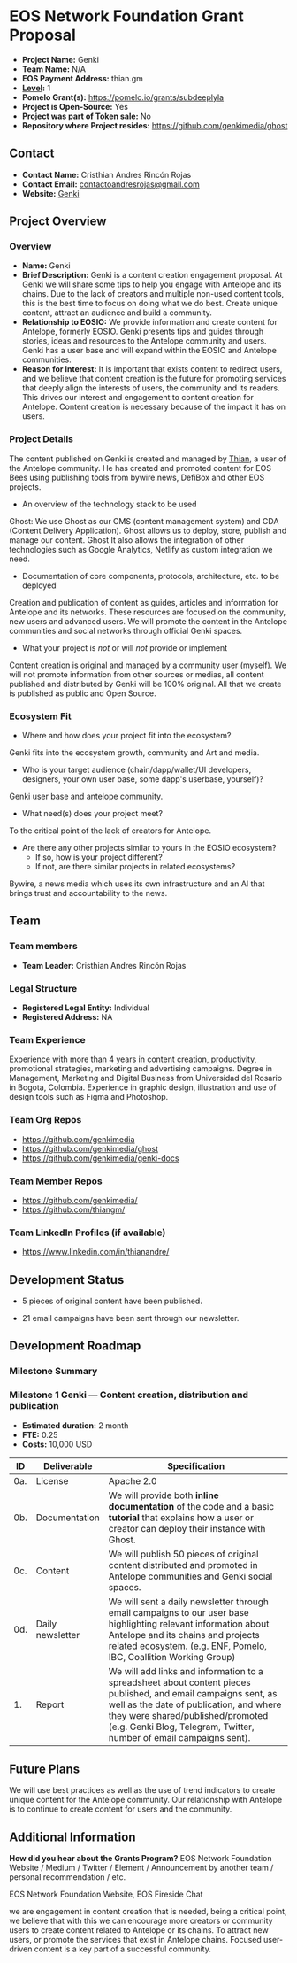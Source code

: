 # EOS Network Foundation Grant Proposal

- **Project Name:** Genki
- **Team Name:** N/A
- **EOS Payment Address:** thian.gm
- **[Level](https://github.com/eosnetworkfoundation/grant-framework#grant-levels):** 1
- **Pomelo Grant(s):** https://pomelo.io/grants/subdeeplyla
- **Project is Open-Source:** Yes
- **Project was part of Token sale:** No
- **Repository where Project resides:** https://github.com/genkimedia/ghost

## Contact

- **Contact Name:** Cristhian Andres Rincón Rojas
- **Contact Email:** contactoandresrojas@gmail.com
- **Website:** [Genki](https://blog.genki.site)

## Project Overview

### Overview


- **Name:** Genki
- **Brief Description:** Genki is a content creation engagement proposal. At Genki we will share some tips to help you engage with Antelope and its chains. Due to the lack of creators and multiple non-used content tools, this is the best time to focus on doing what we do best. Create unique content, attract an audience and build a community.
- **Relationship to EOSIO:** We provide information and create content for Antelope, formerly EOSIO. Genki presents tips and guides through stories, ideas and resources to the Antelope community and users. Genki has a user base and will expand within the EOSIO and Antelope communities.
- **Reason for Interest:** It is important that exists content to redirect users, and we believe that content creation is the future for promoting services that deeply align the interests of users, the community and its readers. This drives our interest and engagement to content creation for Antelope. Content creation is necessary because of the impact it has on users.

### Project Details


The content published on Genki is created and managed by [Thian](https://twitter.com/thianisoneos), a user of the Antelope community. He has created and promoted content for EOS Bees using publishing tools from bywire.news, DefiBox and other EOS projects.
- An overview of the technology stack to be used

Ghost: We use Ghost as our CMS (content management system) and CDA (Content Delivery Application). Ghost allows us to deploy, store, publish and manage our content. Ghost It also allows the integration of other technologies such as Google Analytics, Netlify as custom integration we need.
- Documentation of core components, protocols, architecture, etc. to be deployed

Creation and publication of content as guides, articles and information for Antelope and its networks. These resources are focused on the community, new users and advanced users. We will promote the content in the Antelope communities and social networks through official Genki spaces.
- What your project is _not_ or will _not_ provide or implement

Content creation is original and managed by a community user (myself). We will not promote information from other sources or medias, all content published and distributed by Genki will be 100% original.
All that we create is published as public and Open Source.

### Ecosystem Fit


- Where and how does your project fit into the ecosystem?

Genki fits into the ecosystem growth, community and Art and media.
- Who is your target audience (chain/dapp/wallet/UI developers, designers, your own user base, some dapp's userbase, yourself)?

Genki user base and antelope community.
- What need(s) does your project meet?

 To the critical point of the lack of creators for Antelope.
- Are there any other projects similar to yours in the EOSIO ecosystem?
  - If so, how is your project different?
  - If not, are there similar projects in related ecosystems?

Bywire, a news media which uses its own infrastructure and an AI that brings trust and accountability to the news.

## Team

### Team members

- **Team Leader:** Cristhian Andres Rincón Rojas

### Legal Structure
- **Registered Legal Entity:** Individual
- **Registered Address:** NA

### Team Experience
Experience with more than 4 years in content creation, productivity, promotional strategies, marketing and advertising campaigns. Degree in Management, Marketing and Digital Business from Universidad del Rosario in Bogota, Colombia. Experience in graphic design, illustration and use of design tools such as Figma and Photoshop.

### Team Org Repos

- https://github.com/genkimedia
- https://github.com/genkimedia/ghost
- https://github.com/genkimedia/genki-docs

### Team Member Repos

- https://github.com/genkimedia/
- https://github.com/thiangm/


### Team LinkedIn Profiles (if available)

- https://www.linkedin.com/in/thianandre/

## Development Status

- 5 pieces of original content have been published.

- 21 email campaigns have been sent through our newsletter.

## Development Roadmap

### Milestone Summary

### Milestone 1 Genki — Content creation, distribution and publication

- **Estimated duration:** 2 month
- **FTE:**  0.25
- **Costs:** 10,000 USD

| ID | Deliverable | Specification |
| ----- | ----------- | ------------- |
| 0a. | License | Apache 2.0 |
| 0b. | Documentation | We will provide both **inline documentation** of the code and a basic **tutorial** that explains how a user or creator can deploy their instance with Ghost. |
| 0c. | Content | We will publish 50 pieces of original content distributed and promoted in Antelope communities and Genki social spaces. |
| 0d. | Daily newsletter | We will sent a daily newsletter through email campaigns to our user base highlighting relevant information about Antelope and its chains and projects related ecosystem. (e.g. ENF, Pomelo, IBC, Coallition Working Group) |
| 1. | Report | We will add links and information to a spreadsheet about content pieces published, and email campaigns sent, as well as the date of publication, and where they were shared/published/promoted (e.g. Genki Blog, Telegram, Twitter, number of email campaigns sent). |


## Future Plans

We will use best practices as well as the use of trend indicators to create unique content for the Antelope community. Our relationship with Antelope is to continue to create content for users and the community.

## Additional Information

**How did you hear about the Grants Program?** EOS Network Foundation Website / Medium / Twitter / Element / Announcement by another team / personal recommendation / etc.

EOS Network Foundation Website, EOS Fireside Chat

we are engagement in content creation that is needed, being a critical point, we believe that with this we can encourage more creators or community users to create content related to Antelope or its chains. To attract new users, or promote the services that exist in Antelope chains. Focused user-driven content is a key part of a successful community.
